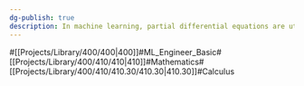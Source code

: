 ```yaml
---
dg-publish: true
description: In machine learning, partial differential equations are utilized to identify optimization techniques and directions. Let's delve into Calculus to understand this better.
---
```

#[[Projects/Library/400/400\|400]]#ML_Engineer_Basic#[[Projects/Library/400/410/410\|410]]#Mathematics#[[Projects/Library/400/410/410.30/410.30\|410.30]]#Calculus

